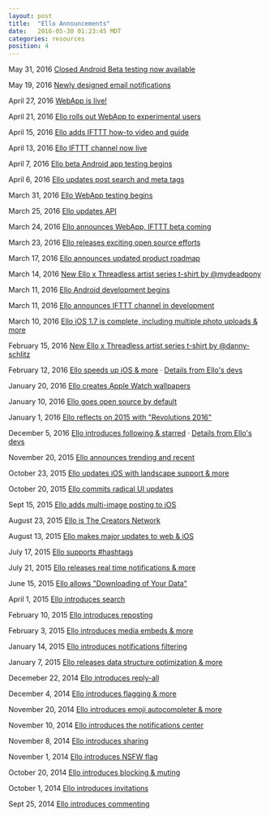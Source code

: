 ```yaml
---
layout: post
title:  "Ello Announcements"
date:   2016-05-30 01:23:45 MDT
categories: resources
position: 4
---
```

May 31, 2016
[Closed Android Beta testing now available](https://ello.co/lucian/post/hstoxfx2ehpv9mp_sxqmtw)

May 19, 2016
[Newly designed email notifications](https://ello.co/lucian/post/rawcjskl0rugcz9gksltxa)

April 27, 2016
[WebApp is live!](https://ello.co/lucian/post/f-hnjn0vpifcmfee1krpia)

April 21, 2016
[Ello rolls out WebApp to experimental users](https://ello.co/lucian/post/xaymcelfxvx5albdq_odkg)

April 15, 2016
[Ello adds IFTTT how-to video and guide](https://ello.co/dcdoran/post/knrjeno4qeisr8rlw3nbhq)

April 13, 2016
[Ello IFTTT channel now live](https://ello.co/lucian/post/dst7majcwi2goiluzm8mcg)

April 7, 2016
[Ello beta Android app testing begins](https://ello.co/lucian/post/mc6smiqw4sxfqurtgd8l7q)

April 6, 2016
[Ello updates post search and meta tags](https://ello.co/dcdoran/post/fczedfszrybofwtdbwx2dg)

March 31, 2016
[Ello WebApp testing begins](https://ello.co/lucian/post/g-nolbyla-5mcvvunqlhuq)

March 25, 2016
[Ello updates API](https://ello.co/dcdoran/post/cbwm3evfc4kbezcb-hlwaw)

March 24, 2016
[Ello announces WebApp, IFTTT beta coming](https://ello.co/lucian/post/or42ouiblji95rbkz6a94a)

March 23, 2016
[Ello releases exciting open source efforts](https://ello.co/jayzes/post/mozrsgmco-9qyvw4zl74ca)

March 17, 2016
[Ello announces updated product roadmap](https://ello.co/lucian/post/Sk0lfjztw77ZALxpYcgLzQ)

March 14, 2016
[New Ello x Threadless artist series t-shirt by @mydeadpony](https://ello.co/lucian/post/uq3YwiE0tWXdwFzsTXoHtg)

March 11, 2016
[Ello Android development begins](https://ello.co/lucian/post/l6SA64W28le1i4j37l7CYg)

March 11, 2016
[Ello announces IFTTT channel in development](https://ello.co/lucian/post/W0yaLHNzh3609A9G92sW4g)

March 10, 2016
[Ello iOS 1.7 is complete, including multiple photo uploads & more](https://ello.co/dcdoran/post/i1w8ypvxQt_OJhH87urEjw)

February 15, 2016
[New Ello x Threadless artist series t-shirt by @danny-schlitz](https://ello.co/elloblog/post/vzV3GwIcBSvmIlyKKbG-2Q)

February 12, 2016
[Ello speeds up iOS & more](https://ello.co/ello/post/FWGbtfCBEvVGaq1FbrU3dQ) · [Details from Ello's devs](https://ello.co/cacheflowe/post/X-OmEUPPwCVtjzOjojHdrA)

January 20, 2016
[Ello creates Apple Watch wallpapers](https://ello.co/elloblog/post/gnLdUUHjK6VQhaGKPZpG9w)

January 10, 2016
[Ello goes open source by default](https://ello.co/jayzes/post/tqLL-Z8U8GfbDySRk6wbKg)

January 1, 2016
[Ello reflects on 2015 with "Revolutions 2016"](https://ello.co/budnitz/post/vpZztQRsg1ZH2-U2BuDUYg)

December 5, 2016
[Ello introduces following & starred](https://ello.co/ello/post/XZ6Qkg6N9z9rhqO5rt12Pw) · [Details from Ello's devs](https://ello.co/ello/post/kXAmcLqi3iHrVIzfYsWhAA)

November 20, 2015
[Ello announces trending and recent](https://ello.co/elloblog/post/3QCX-udTieFLo61_p1KcLw)

October 23, 2015
[Ello updates iOS with landscape support & more](https://ello.co/dcdoran/post/zhhPtieW_KaDMHhQufRskw)

October 20, 2015
[Ello commits radical UI updates](https://ello.co/dcdoran/post/-pRboJZTTQYoT1FvMK_7EQ)

Sept 15, 2015
[Ello adds multi-image posting to iOS](https://ello.co/elloblog/post/rZWH5dWvye-XyWfluAyVUQ)

August 23, 2015
[Ello is The Creators Network](https://ello.co/budnitz/post/iGohqvgmA0B_QW-hUnlZ3A)

August 13, 2015
[Ello makes major updates to web & iOS](https://ello.co/dcdoran/post/2BrpI81pcH_BOpgWyoIW5w)

July 17, 2015
[Ello supports #hashtags](https://ello.co/budnitz/post/96LExXWIj00q6hht8yPTWA)

July 21, 2015
[Ello releases real time notifications & more](https://ello.co/dcdoran/post/mAvdLOoQVmoYFOO-cbztIQ)

June 15, 2015
[Ello allows "Downloading of Your Data"](https://ello.co/dcdoran/post/4ErgpbHDriPoajk-wHbADw)

April 1, 2015
[Ello introduces search](https://ello.co/dcdoran/post/LuGIUIPZpMN2uYoarkYawA)

February 10, 2015
[Ello introduces reposting](https://ello.co/cacheflowe/post/_Bq1t3Px5vrdV1xuTJMU8g)

February 3, 2015
[Ello introduces media embeds & more](https://ello.co/cacheflowe/post/qA-w-TlxrqruKaIqxC2uiQ)

January 14, 2015
[Ello introduces notifications filtering](https://ello.co/cacheflowe/post/nspW5ppP2PEYRf0nLXP25Q)

January 7, 2015
[Ello releases data structure optimization & more](https://ello.co/cacheflowe/post/dj79MQQtQmTzn_e8pR3TXg)

Decemeber 22, 2014
[Ello introduces reply-all](https://ello.co/cacheflowe/post/ca0w3BLwlC3IkWBniTQC4Q)

December 4, 2014
[Ello introduces flagging & more](https://ello.co/cacheflowe/post/y5W2Oo85VC_MqBKqIFx9LA)

November 20, 2014
[Ello introduces emoji autocompleter & more](https://ello.co/cacheflowe/post/HJMCL-VwqQiD8-sv2rrg9A)

November 10, 2014
[Ello introduces the notifications center](https://ello.co/cacheflowe/post/GF5MiltnVLX1K3gcqD1vcw)

November 8, 2014
[Ello introduces sharing](https://ello.co/cacheflowe/post/UN7BvpAG2u--Au94MOfxOg)

November 1, 2014
[Ello introduces NSFW flag](https://ello.co/budnitz/post/eO8xJ--IS_DfSRIUF63rPw)

October 20, 2014
[Ello introduces blocking & muting](https://ello.co/cacheflowe/post/b_bZB9N8wjPu206-T7WUPg)

October 1, 2014
[Ello introduces invitations](https://ello.co/cacheflowe/post/AWfA4AwaHV2WKmbK_WR4Pw)

Sept 25, 2014
[Ello introduces commenting](https://ello.co/cacheflowe/post/f9IJdJ768rfnXx8Q0d4zTg)
